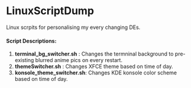 # LinuxScriptDump
Linux scrpits for personalising my every changing DEs.

#### Script Descriptions:

1. **terminal_bg_switcher.sh**  : Changes the termninal background to pre-existing blurred anime pics on every restart.
2. **themeSwitcher.sh**         : Changes XFCE theme based on time of day. 
3. **konsole_theme_switcher.sh**: Changes KDE konsole color scheme based on time of day.
